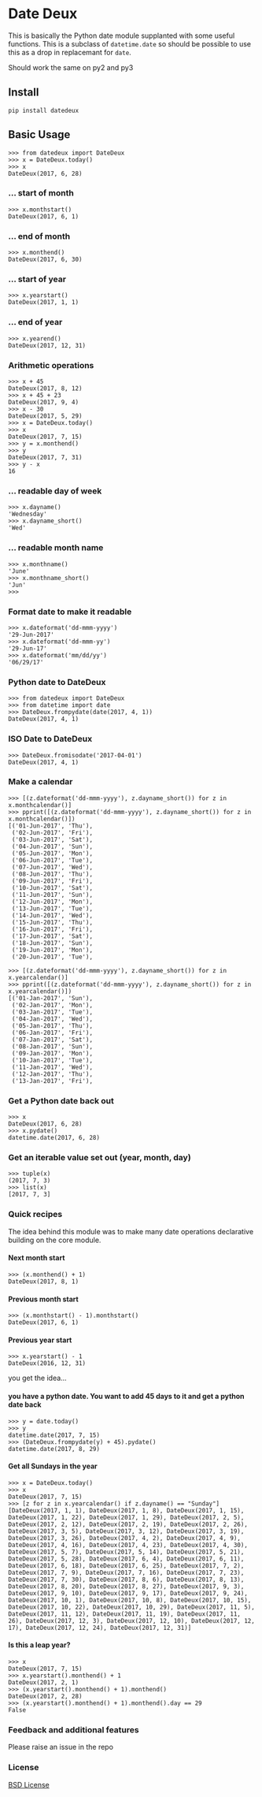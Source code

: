 # Date Deux
This is basically the Python date module supplanted with some useful functions. This is a subclass of `datetime.date` so should be possible to use this as a drop in replacemant for `date`.

Should work the same on py2 and py3

## Install

`pip install datedeux`

## Basic Usage

```
>>> from datedeux import DateDeux
>>> x = DateDeux.today()
>>> x
DateDeux(2017, 6, 28)
```

### ... start of month
```
>>> x.monthstart()
DateDeux(2017, 6, 1)
```

### ... end of month
```
>>> x.monthend()
DateDeux(2017, 6, 30)
```

### ... start of year

```
>>> x.yearstart()
DateDeux(2017, 1, 1)
```


### ... end of year

```
>>> x.yearend()
DateDeux(2017, 12, 31)
```

### Arithmetic operations

```
>>> x + 45
DateDeux(2017, 8, 12)
>>> x + 45 + 23
DateDeux(2017, 9, 4)
>>> x - 30
DateDeux(2017, 5, 29)
>>> x = DateDeux.today()
>>> x
DateDeux(2017, 7, 15)
>>> y = x.monthend()
>>> y
DateDeux(2017, 7, 31)
>>> y - x
16
```

### ... readable day of week


```
>>> x.dayname()
'Wednesday'
>>> x.dayname_short()
'Wed'
```

### ... readable month name

```
>>> x.monthname()
'June'
>>> x.monthname_short()
'Jun'
>>> 
```

### Format date to make it readable

```
>>> x.dateformat('dd-mmm-yyyy')
'29-Jun-2017'
>>> x.dateformat('dd-mmm-yy')
'29-Jun-17'
>>> x.dateformat('mm/dd/yy')
'06/29/17'
```

### Python date to DateDeux

```
>>> from datedeux import DateDeux
>>> from datetime import date
>>> DateDeux.frompydate(date(2017, 4, 1))
DateDeux(2017, 4, 1)
```

### ISO Date to DateDeux

```
>>> DateDeux.fromisodate('2017-04-01')
DateDeux(2017, 4, 1)
```


### Make a calendar

```
>>> [(z.dateformat('dd-mmm-yyyy'), z.dayname_short()) for z in x.monthcalendar()]
>>> pprint([(z.dateformat('dd-mmm-yyyy'), z.dayname_short()) for z in x.monthcalendar()])
[('01-Jun-2017', 'Thu'),
 ('02-Jun-2017', 'Fri'),
 ('03-Jun-2017', 'Sat'),
 ('04-Jun-2017', 'Sun'),
 ('05-Jun-2017', 'Mon'),
 ('06-Jun-2017', 'Tue'),
 ('07-Jun-2017', 'Wed'),
 ('08-Jun-2017', 'Thu'),
 ('09-Jun-2017', 'Fri'),
 ('10-Jun-2017', 'Sat'),
 ('11-Jun-2017', 'Sun'),
 ('12-Jun-2017', 'Mon'),
 ('13-Jun-2017', 'Tue'),
 ('14-Jun-2017', 'Wed'),
 ('15-Jun-2017', 'Thu'),
 ('16-Jun-2017', 'Fri'),
 ('17-Jun-2017', 'Sat'),
 ('18-Jun-2017', 'Sun'),
 ('19-Jun-2017', 'Mon'),
 ('20-Jun-2017', 'Tue'),

>>> [(z.dateformat('dd-mmm-yyyy'), z.dayname_short()) for z in x.yearcalendar()]
>>> pprint([(z.dateformat('dd-mmm-yyyy'), z.dayname_short()) for z in x.yearcalendar()])
[('01-Jan-2017', 'Sun'),
 ('02-Jan-2017', 'Mon'),
 ('03-Jan-2017', 'Tue'),
 ('04-Jan-2017', 'Wed'),
 ('05-Jan-2017', 'Thu'),
 ('06-Jan-2017', 'Fri'),
 ('07-Jan-2017', 'Sat'),
 ('08-Jan-2017', 'Sun'),
 ('09-Jan-2017', 'Mon'),
 ('10-Jan-2017', 'Tue'),
 ('11-Jan-2017', 'Wed'),
 ('12-Jan-2017', 'Thu'),
 ('13-Jan-2017', 'Fri'),
```


### Get a Python date back out

```
>>> x
DateDeux(2017, 6, 28)
>>> x.pydate()
datetime.date(2017, 6, 28)
```

### Get an iterable value set out (year, month, day)

```
>>> tuple(x)
(2017, 7, 3)
>>> list(x)
[2017, 7, 3]
```

### Quick recipes
The idea behind this module was to make many date operations declarative building on the core module. 

#### Next month start
```
>>> (x.monthend() + 1)
DateDeux(2017, 8, 1)
```

#### Previous month start
```
>>> (x.monthstart() - 1).monthstart()
DateDeux(2017, 6, 1)
```

#### Previous year start
```
>>> x.yearstart() - 1
DateDeux(2016, 12, 31)
```
you get the idea...

#### you have a python date. You want to add 45 days to it and get a python date back
```
>>> y = date.today()
>>> y
datetime.date(2017, 7, 15)
>>> (DateDeux.frompydate(y) + 45).pydate()
datetime.date(2017, 8, 29)
```

#### Get all Sundays in the year
```
>>> x = DateDeux.today()
>>> x
DateDeux(2017, 7, 15)
>>> [z for z in x.yearcalendar() if z.dayname() == "Sunday"]
[DateDeux(2017, 1, 1), DateDeux(2017, 1, 8), DateDeux(2017, 1, 15), DateDeux(2017, 1, 22), DateDeux(2017, 1, 29), DateDeux(2017, 2, 5), DateDeux(2017, 2, 12), DateDeux(2017, 2, 19), DateDeux(2017, 2, 26), DateDeux(2017, 3, 5), DateDeux(2017, 3, 12), DateDeux(2017, 3, 19), DateDeux(2017, 3, 26), DateDeux(2017, 4, 2), DateDeux(2017, 4, 9), DateDeux(2017, 4, 16), DateDeux(2017, 4, 23), DateDeux(2017, 4, 30), DateDeux(2017, 5, 7), DateDeux(2017, 5, 14), DateDeux(2017, 5, 21), DateDeux(2017, 5, 28), DateDeux(2017, 6, 4), DateDeux(2017, 6, 11), DateDeux(2017, 6, 18), DateDeux(2017, 6, 25), DateDeux(2017, 7, 2), DateDeux(2017, 7, 9), DateDeux(2017, 7, 16), DateDeux(2017, 7, 23), DateDeux(2017, 7, 30), DateDeux(2017, 8, 6), DateDeux(2017, 8, 13), DateDeux(2017, 8, 20), DateDeux(2017, 8, 27), DateDeux(2017, 9, 3), DateDeux(2017, 9, 10), DateDeux(2017, 9, 17), DateDeux(2017, 9, 24), DateDeux(2017, 10, 1), DateDeux(2017, 10, 8), DateDeux(2017, 10, 15), DateDeux(2017, 10, 22), DateDeux(2017, 10, 29), DateDeux(2017, 11, 5), DateDeux(2017, 11, 12), DateDeux(2017, 11, 19), DateDeux(2017, 11, 26), DateDeux(2017, 12, 3), DateDeux(2017, 12, 10), DateDeux(2017, 12, 17), DateDeux(2017, 12, 24), DateDeux(2017, 12, 31)]
```

#### Is this a leap year?
```
>>> x
DateDeux(2017, 7, 15)
>>> x.yearstart().monthend() + 1
DateDeux(2017, 2, 1)
>>> (x.yearstart().monthend() + 1).monthend()
DateDeux(2017, 2, 28)
>>> (x.yearstart().monthend() + 1).monthend().day == 29
False
```

### Feedback and additional features
Please raise an issue in the repo

### License
[BSD License](https://opensource.org/licenses/BSD-3-Clause) 
